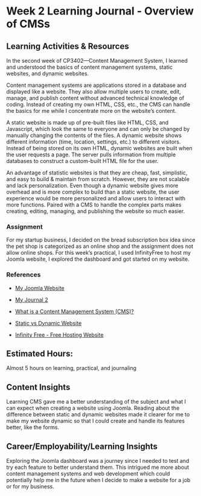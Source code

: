 # Week 2 Learning Journal - Overview of CMSs

## Learning Activities & Resources
In the second week of CP3402—Content Management System, I learned and understood the basics of content management systems, static websites, and dynamic websites.

Content management systems are applications stored in a database and displayed like a website. They also allow multiple users to create, edit, manage, and publish content without advanced technical knowledge of coding. Instead of creating my own HTML, CSS, etc., the CMS can handle the basics for me while I concentrate more on the website’s content.

A static website is made up of pre-built files like HTML, CSS, and Javascript, which look the same to everyone and can only be changed by manually changing the contents of the files. A dynamic website shows different information (time, location, settings, etc.) to different visitors. Instead of being stored on its own HTML, dynamic websites are built when the user requests a page. The server pulls information from multiple databases to construct a custom-built HTML file for the user. 

An advantage of statistic websites is that they are cheap, fast, simplistic, and easy to build & maintain from scratch. However, they are not scalable and lack personalization. Even though a dynamic website gives more overhead and is more complex to build than a static website, the user experience would be more personalized and allow users to interact with more functions. Paired with a CMS to handle the complex parts makes creating, editing, managing, and publishing the website so much easier.

### Assignment
For my startup business, I decided on the bread subscription box idea since the pet shop is categorized as an online shop and the assignment does not allow online shops. For this week’s practical, I used InfinityFree to host my Joomla website, I explored the dashboard and got started on my website.

### References
- [My Joomla Website](http://joomla-assignment.infinityfreeapp.com/)
- [My Journal 2](https://github.com/ChealseaTan/CP3402-Journal/blob/main/Practical%202%20Journal) 

- [What is a Content Management System (CMS)?](https://kinsta.com/knowledgebase/content-management-system/)
- [Static vs Dynamic Website](https://blog.hubspot.com/website/static-vs-dynamic-website)
- [Infinity Free - Free Hosting Website](https://www.infinityfree.com/)

## Estimated Hours:
Almost 5 hours on learning, practical, and journaling

## Content Insights
Learning CMS gave me a better understanding of the subject and what I can expect when creating a website using Joomla. Reading about the difference between static and dynamic websites made it clearer for me to make my website dynamic so that I could create and handle its features better, like the forms. 

## Career/Employability/Learning Insights
Exploring the Joomla dashboard was a journey since I needed to test and try each feature to better understand them. This intrigued me more about content management systems and web development which could potentially help me in the future when I decide to make a website for a job or for my business.  

